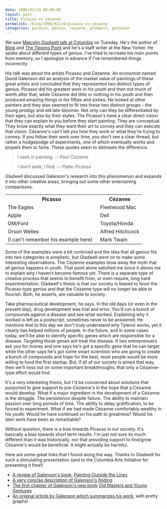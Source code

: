 ```yaml
---
date: 2006/02/24 00:00:00
layout: post
title: Picasso vs Cézanne
permalink: /blog/2006/02/24/picasso-vs-cezanne
categories: picasso, genius, cezanne, gladwell, galenson
---
```


We saw [Malcolm Gladwell talk at Columbia](http://www.cuarts.com/cu_arts_blog/2006/02/malcom_gladwell.html) on Tuesday. He's the author of [Blink](http://www.amazon.com/exec/obidos/ASIN/0316172324/vinodkurupshomep) and [The Tipping Point](http://www.amazon.com/exec/obidos/ASIN/0316346624/vinodkurupshomep) and he's a staff writer at the New Yorker. He spoke about different types of genius. I've tried to recreate his main points from memory, so I apologize in advance if I've remembered things incorrectly.

His talk was about the artists Picasso and Cézanne. An economist named David Galenson did an analysis of the market value of paintings of these great artists and concluded that they represented two distinct types of genius. Picasso did his greatest work in his youth and then not much of worth after that, while Cézanne did little or nothing in his youth and then produced amazing things in his fifties and sixties. He looked at other painters and they also seemed to fit into these two distinct groups - the young prodigy and old late-bloomer. Not only can they be differentiated by their ages, but also by their styles. The Picasso's have a clear direct vision that they can explain to you before they start painting. They are conceptual. They know exactly what they want their art to convey and they can execute that vision. Cézanne's can't tell you how they work or what they're trying to convey. If you follow their work over time, you don't see a clear thread, but rather a hodgepodge of experiments, one of which eventually works and propels them to fame. These quotes seem to delineate the difference.

> I seek in painting. 
> -- _Paul Cézanne_

> I don't seek; I find. 
> -- _Pablo Picasso_

Gladwell discussed Galenson's research into this phenomenon and expands it into other creative areas, bringing out some other entertaining comparisons.

<table> 
<tr><th>Picasso</th><th>Cézanne</th></tr> 
<tr><td>The Eagles</td><td>Fleetwood Mac</td></tr> 
<tr><td>Apple</td><td>Dell</td></tr> 
<tr><td>GM/Ford</td><td>Toyota/Honda</td></tr> 
<tr><td>Orson Welles</td><td>Alfred Hitchcock</td></tr> 
<tr><td>(I can't remember his example here)&nbsp;&nbsp;</td><td>Mark Twain</td></tr> 
</table> 

Some of the examples were a bit contrived and the idea that all genius fits into two categories is simplistic, but Gladwell went on to make some interesting observations. The Cézanne examples blow away the myth that all genius happens in youth. That point alone satisfied me since it allows me to explain why I haven't become famous yet. There is a separate type of creative process that seems to benefit from, or even require, long hard experimentation. Gladwell's thesis is that our society is biased to favor the Picasso type genius and that the Cézanne type will no longer be able to flourish. Both, he asserts, are valuable to society.

Take pharmaceutical development, he says. In the old days (or even in the present day), drug development was trial and error. You'd run a bunch of compounds against a disease and see what worked. Explaining why it worked is left as a postscript, sometimes never to be answered. He mentions that to this day we don't truly understand why Tylenol works, yet it clearly has helped millions of people. In the future, and in some cases today, we'll be able to identify specific genes which are responsible for a disease. Targeting those genes will treat the disease. If two entreprenuers ask you for money and one says he's got a specific gene that he can target while the other says he's got some smart scientists who are going to create a bunch of compounds and hope for the best, most people would be more willing to fund the first startup. But, if all of our society is aimed that way, then we'll miss out on some important breakthroughs, that only a Cézanne-type effort would find.

It's a very interesting thesis, but I'd be concerned about solutions that purported to give support to pre-Cézanne's in the hope that a Cézanne would develop. What if a major ingredient in the development of a Cézanne is the struggle. The persistence despite failure. The ability to maintain passion over long periods of time. The ability to delay gratification, to be forced to experiment. What if we had made Cézanne comfortably wealthy in his youth. Would he have continued on his path to greatness? Would his later work have been as remarkable?

Without question, there is a bias towards Picasso in our society. It's basically a bias towards short term results. I'm just not sure its much different than it was historically, nor that providing support to find/grow Cézanne's would be beneficial. It might actually be harmful.

Here are some great links that I found along the way. Thanks to Gladwell for such a stimulating presentation (and to the Columbia Arts Initiative for presenting it free!)
 
- [A review of Galenson's book](http://www.eh.net/lists/archives/hes/may-2002/0044.php), [Painting Outside the Lines](http://www.amazon.com/exec/obidos/ASIN/0674006127/vinodkurupshomep)
- [A very concise description of Galenson's finding](http://chronicle.uchicago.edu/020124/quantifyingart.shtml)
- [The first chapter of Galenson's new book](http://www.pupress.princeton.edu/chapters/s8019.html) [Old Masters and Young Geniuses](http://www.amazon.com/exec/obidos/ASIN/0691121095/vinodkurupshomep)
- [An original article by Galenson which summarizes his work](http://www.nber.org/reporter/fall03/galenson.html), with pretty graphs!

